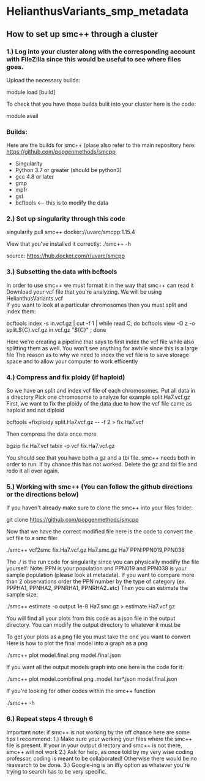 # HelianthusVariants_smp_metadata

## How to set up smc++ through a cluster


### 1.) Log into your cluster along with the corresponding account with FileZilla since this would be useful to see where files goes. 
Upload the necessary builds:

module load [build]  

To check that you have those builds bulit into your cluster here is the code: 
 
 module avail

### Builds:
Here are the builds for smc++ (plase also refer to the main repository here: https://github.com/popgenmethods/smcpp 
-  Singularity 
-  Python 3.7 or greater (should be python3) 
-  gcc 4.8 or later 
-  gmp
-  mpfr
-  gsl
-  bcftools <-- this is to modify the data  

### 2.) Set up singularity through this code 
 
 singularity pull smc++ docker://uvarc/smcpp:1.15.4

 View that you've installed it correctly: ./smc++ -h

source: https://hub.docker.com/r/uvarc/smcpp

### 3.) Subsetting the data with bcftools 
In order to use smc++ we must format it in the way that smc++ can read it
Download your vcf file that you're analyzing. We will be using HelianthusVariants.vcf  
If you want to look at a particular chromosomes then you must split and index them:

 bcftools index -s in.vcf.gz | cut -f 1 | while read C; do bcftools view -O z -o split.${C}.vcf.gz in.vcf.gz "${C}" ; done

Here we're creating a pipeline that says to first index the vcf file while also splitting them as well. You won't see anything for awhile since this is a large file 
The reason as to why we need to index the vcf file is to save storage space and to allow your computer to work efficently

### 4.) Compress and fix ploidy (if haploid) 
So we have an split and index vcf file of each chromosomes. Put all data in a directory 
Pick one chromosome to analyze for example split.Ha7.vcf.gz 
First, we want to fix the ploidy of the data due to how the vcf file came as haploid and not diploid
 
bcftools +fixploidy split.Ha7.vcf.gz -- -f 2 > fix.Ha7.vcf 

Then compress the data once more

bgzip fix.Ha7.vcf 
tabix -p vcf fix.Ha7.vcf.gz

You should see that you have both a gz and a tbi file. smc++ needs both in order to run.
If by chance this has not worked. Delete the gz and tbi file and redo it all over again.

### 5.) Working with smc++ (You can follow the github directions or the directions below)
If you haven't already make sure to clone the smc++ into your files folder:

git clone https://github.com/popgenmethods/smcpp  

Now that we have the correct modified file here is the code to convert the vcf file to a smc file: 

./smc++ vcf2smc fix.Ha7.vcf.gz Ha7.smc.gz Ha7 PPN:PPN019,PPN038

The ./ is the run code for singularity since you can physically modifiy the file yourself: 
Note: PPN is your population and PPN019 and PPN038 is your sample population (please look at metadata). If you want to compare more than 2 observations order the PPN number by the type of category (ex. PPPHA1, PPNHA2, PPNRHA1, PPNRHA2..etc)
Then you can estimate the sample size: 

./smc++ estimate -o output 1e-8 Ha7.smc.gz > estimate.Ha7.vcf.gz

You will find all your plots from this code as a json file in the output directory. You can modify the output directory to whatever it must be  

To get your plots as a png file you must take the one you want to convert
Here is how to plot the final model into a graph as a png 

./smc++ plot model.final.png model.final.json

If you want all the output models graph into one here is the code for it: 

./smc++ plot model.combfinal.png .model.iter*.json model.final.json
 
If you're looking for other codes within the smc++ function 

./smc++ -h 

### 6.) Repeat steps 4 through 6

Important note: if smc++ is not working by the off chance here are some tips I recommend:
1.) Make sure your working your files where the smc++ file is present. If your in your output directory and smc++ is not there, smc++ will not work 
2.) Ask for help, as once told by my very wise coding professor, coding is meant to be collaborated! Otherwise there would be no reasearch to be done. 
3.) Google-ing is an iffy option as whatever you're trying to search has to be very specific. 
